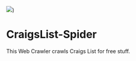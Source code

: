![](https://imgur.com/8Pvgxva.jpg))

# CraigsList-Spider
This Web Crawler crawls Craigs List for free stuff.  
